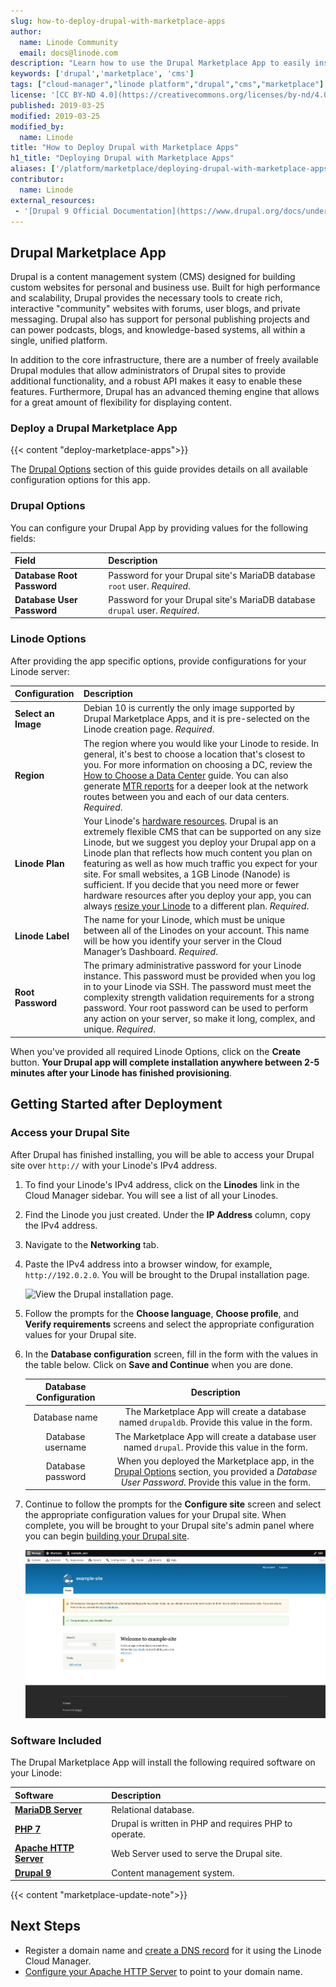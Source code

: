 ```yaml
---
slug: how-to-deploy-drupal-with-marketplace-apps
author:
  name: Linode Community
  email: docs@linode.com
description: "Learn how to use the Drupal Marketplace App to easily install the popular open source content management system."
keywords: ['drupal','marketplace', 'cms']
tags: ["cloud-manager","linode platform","drupal","cms","marketplace"]
license: '[CC BY-ND 4.0](https://creativecommons.org/licenses/by-nd/4.0)'
published: 2019-03-25
modified: 2019-03-25
modified_by:
  name: Linode
title: "How to Deploy Drupal with Marketplace Apps"
h1_title: "Deploying Drupal with Marketplace Apps"
aliases: ['/platform/marketplace/deploying-drupal-with-marketplace-apps/','/platform/marketplace/how-to-deploy-drupal-with-marketplace-apps/', '/platform/one-click/deploying-drupal-with-one-click-apps/', '/platform/one-click/how-to-deploy-drupal-with-one-click-apps/']
contributor:
  name: Linode
external_resources:
 - '[Drupal 9 Official Documentation](https://www.drupal.org/docs/understanding-drupal)'
---
```


## Drupal Marketplace App

Drupal is a content management system (CMS) designed for building custom websites for personal and business use. Built for high performance and scalability, Drupal provides the necessary tools to create rich, interactive "community" websites with forums, user blogs, and private messaging. Drupal also has support for personal publishing projects and can power podcasts, blogs, and knowledge-based systems, all within a single, unified platform.

In addition to the core infrastructure, there are a number of freely available Drupal modules that allow administrators of Drupal sites to provide additional functionality, and a robust API makes it easy to enable these features. Furthermore, Drupal has an advanced theming engine that allows for a great amount of flexibility for displaying content.

### Deploy a Drupal Marketplace App

{{< content "deploy-marketplace-apps">}}

The [Drupal Options](#drupal-options) section of this guide provides details on all available configuration options for this app.

### Drupal Options

You can configure your Drupal App by providing values for the following fields:

| **Field** | **Description** |
|:--------------|:------------|
| **Database Root Password** | Password for your Drupal site's MariaDB database `root` user. *Required*. |
| **Database User Password** | Password for your Drupal site's MariaDB database `drupal` user. *Required*. |

### Linode Options

After providing the app specific options, provide configurations for your Linode server:

| **Configuration** | **Description** |
|:--------------|:------------|
| **Select an Image** | Debian 10 is currently the only image supported by Drupal Marketplace Apps, and it is pre-selected on the Linode creation page. *Required*. |
| **Region** | The region where you would like your Linode to reside. In general, it's best to choose a location that's closest to you. For more information on choosing a DC, review the [How to Choose a Data Center](/docs/platform/how-to-choose-a-data-center) guide. You can also generate [MTR reports](/docs/networking/diagnostics/diagnosing-network-issues-with-mtr/) for a deeper look at the network routes between you and each of our data centers. *Required*. |
| **Linode Plan** | Your Linode's [hardware resources](/docs/platform/how-to-choose-a-linode-plan/#hardware-resource-definitions). Drupal is an extremely flexible CMS that can be supported on any size Linode, but we suggest you deploy your Drupal app on a Linode plan that reflects how much content you plan on featuring as well as how much traffic you expect for your site. For small websites, a 1GB Linode (Nanode) is sufficient. If you decide that you need more or fewer hardware resources after you deploy your app, you can always [resize your Linode](/docs/platform/disk-images/resizing-a-linode/) to a different plan. *Required*. |
| **Linode Label** | The name for your Linode, which must be unique between all of the Linodes on your account. This name will be how you identify your server in the Cloud Manager’s Dashboard. *Required*. |
| **Root Password** | The primary administrative password for your Linode instance. This password must be provided when you log in to your Linode via SSH. The password must meet the complexity strength validation requirements for a strong password. Your root password can be used to perform any action on your server, so make it long, complex, and unique. *Required*. |

When you've provided all required Linode Options, click on the **Create** button. **Your Drupal app will complete installation anywhere between 2-5 minutes after your Linode has finished provisioning**.

## Getting Started after Deployment

### Access your Drupal Site

After Drupal has finished installing, you will be able to access your Drupal site over `http://` with your Linode's IPv4 address.

1. To find your Linode's IPv4 address, click on the **Linodes** link in the Cloud Manager sidebar. You will see a list of all your Linodes.

1. Find the Linode you just created. Under the **IP Address** column, copy the IPv4 address.

1. Navigate to the **Networking** tab.

1. Paste the IPv4 address into a browser window, for example, `http://192.0.2.0`. You will be brought to the Drupal installation page.

    ![View the Drupal installation page.](drupal-installation-page.png)

1. Follow the prompts for the **Choose language**, **Choose profile**, and **Verify requirements** screens and select the appropriate configuration values for your Drupal site.

1. In the **Database configuration** screen, fill in the form with the values in the table below. Click on **Save and Continue** when you are done.

    | **Database Configuration** | **Description** |
    |:--------:|:---------:|
    | Database name | The Marketplace App will create a database named `drupaldb`. Provide this value in the form. |
    | Database username | The Marketplace App will create a database user named `drupal`. Provide this value in the form. |
    | Database password | When you deployed the Marketplace app, in the [Drupal Options](##drupal-options) section, you provided a *Database User Password*. Provide this value in the form. |

1. Continue to follow the prompts for the **Configure site** screen and select the appropriate configuration values for your Drupal site. When complete, you will be brought to your Drupal site's admin panel where you can begin [building your Drupal site](https://www.drupal.org/documentation/build).

    ![You will be brought to your Drupal site's admin panel where you can begin building your Drupal site.](drupal-admin-panel.png)

### Software Included

The Drupal Marketplace App will install the following required software on your Linode:

| **Software** | **Description** |
|:--------------|:------------|
| [**MariaDB Server**](https://mariadb.org/) | Relational database. |
| [**PHP 7**](https://www.php.net) | Drupal is written in PHP and requires PHP to operate. |
| [**Apache HTTP Server**](https://httpd.apache.org) | Web Server used to serve the Drupal site. |
| [**Drupal 9**](https://www.drupal.org/about/9) | Content management system. |

{{< content "marketplace-update-note">}}

## Next Steps

- Register a domain name and [create a DNS record](/docs/platform/manager/dns-manager/) for it using the Linode Cloud Manager.
- [Configure your Apache HTTP Server](/docs/web-servers/lamp/how-to-install-a-lamp-stack-on-debian-10/#configure-name-based-virtual-hosts) to point to your domain name.
